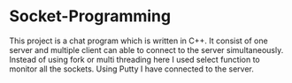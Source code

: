 # Socket-Programming
   This project is a chat program which is written in C++. It consist of one server and multiple client can able to connect to the server simultaneously. Instead of using fork or multi threading here I used select function to monitor all the sockets. Using Putty I have connected to the server.
